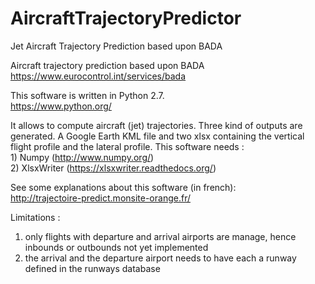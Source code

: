 # AircraftTrajectoryPredictor
Jet Aircraft Trajectory Prediction based upon BADA

Aircraft trajectory prediction based upon BADA<br>
https://www.eurocontrol.int/services/bada

This software is written in Python 2.7.<br>
https://www.python.org/

It allows to compute aircraft (jet) trajectories. 
Three kind of outputs are generated. 
A Google Earth KML file and two xlsx containing the vertical flight profile and the lateral profile. 
This software needs :
<br>1) Numpy (http://www.numpy.org/)
<br>2) XlsxWriter (https://xlsxwriter.readthedocs.org/)

See some explanations about this software (in french):<br>
http://trajectoire-predict.monsite-orange.fr/

Limitations : <br>
1) only flights with departure and arrival airports are manage, hence inbounds or outbounds not yet implemented <br>
2) the arrival and the departure airport needs to have each a runway defined in the runways database

